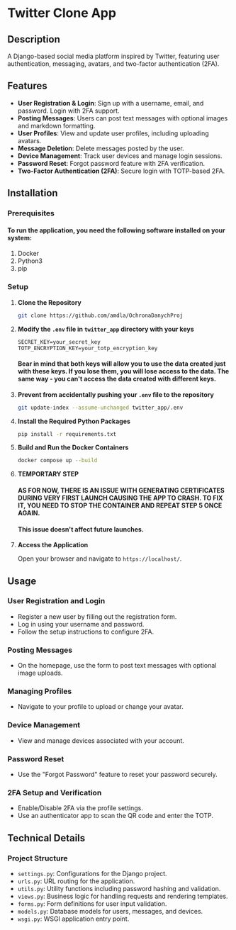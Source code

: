 # Twitter Clone App

## Description

A Django-based social media platform inspired by Twitter, featuring user authentication, messaging, avatars, and
two-factor authentication (2FA).

## Features

- **User Registration & Login**: Sign up with a username, email, and password. Login with 2FA support.
- **Posting Messages**: Users can post text messages with optional images and markdown formatting.
- **User Profiles**: View and update user profiles, including uploading avatars.
- **Message Deletion**: Delete messages posted by the user.
- **Device Management**: Track user devices and manage login sessions.
- **Password Reset**: Forgot password feature with 2FA verification.
- **Two-Factor Authentication (2FA)**: Secure login with TOTP-based 2FA.

## Installation

### Prerequisites

#### To run the application, you need the following software installed on your system:

1. Docker
2. Python3
3. pip

### Setup

1. **Clone the Repository**

   ```bash
   git clone https://github.com/amdla/OchronaDanychProj
   ```

2. **Modify the `.env` file in `twitter_app` directory with your keys**

   ```env
   SECRET_KEY=your_secret_key
   TOTP_ENCRYPTION_KEY=your_totp_encryption_key
   ```
   #### Bear in mind that both keys will allow you to use the data created just with these keys. If you lose them, you will lose access to the data. The same way - you can't access the data created with different keys.

3. **Prevent from accidentally pushing your `.env` file to the repository**

   ```bash
   git update-index --assume-unchanged twitter_app/.env
   ```
4. **Install the Required Python Packages**

   ```bash
   pip install -r requirements.txt
   ```

5. **Build and Run the Docker Containers**

   ```bash
   docker compose up --build
   ```

6. **TEMPORTARY STEP**

   #### AS FOR NOW, THERE IS AN ISSUE WITH GENERATING CERTIFICATES DURING VERY FIRST LAUNCH CAUSING THE APP TO CRASH. TO FIX IT, YOU NEED TO STOP THE CONTAINER AND REPEAT STEP 5 ONCE AGAIN.
   #### This issue doesn't affect future launches.

7. **Access the Application**

   Open your browser and navigate to `https://localhost/`.

## Usage

### User Registration and Login

- Register a new user by filling out the registration form.
- Log in using your username and password.
- Follow the setup instructions to configure 2FA.

### Posting Messages

- On the homepage, use the form to post text messages with optional image uploads.

### Managing Profiles

- Navigate to your profile to upload or change your avatar.

### Device Management

- View and manage devices associated with your account.

### Password Reset

- Use the "Forgot Password" feature to reset your password securely.

### 2FA Setup and Verification

- Enable/Disable 2FA via the profile settings.
- Use an authenticator app to scan the QR code and enter the TOTP.

## Technical Details

### Project Structure

- `settings.py`: Configurations for the Django project.
- `urls.py`: URL routing for the application.
- `utils.py`: Utility functions including password hashing and validation.
- `views.py`: Business logic for handling requests and rendering templates.
- `forms.py`: Form definitions for user input validation.
- `models.py`: Database models for users, messages, and devices.
- `wsgi.py`: WSGI application entry point.
